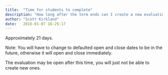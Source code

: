 ```yaml
---
title:  "Time for students to complete"
description: "How long after the term ends can I create a new evaluation for students to complete?"
author: "Scott Kirkland"
date:   2016-01-07 16:25:17
---
```


Approximately 21 days.

Note: You will have to change to defaulted open and close dates to be in the future, otherwise it will open and close immediately.

The evaluation may be open after this time, you will just not be able to create new ones.
